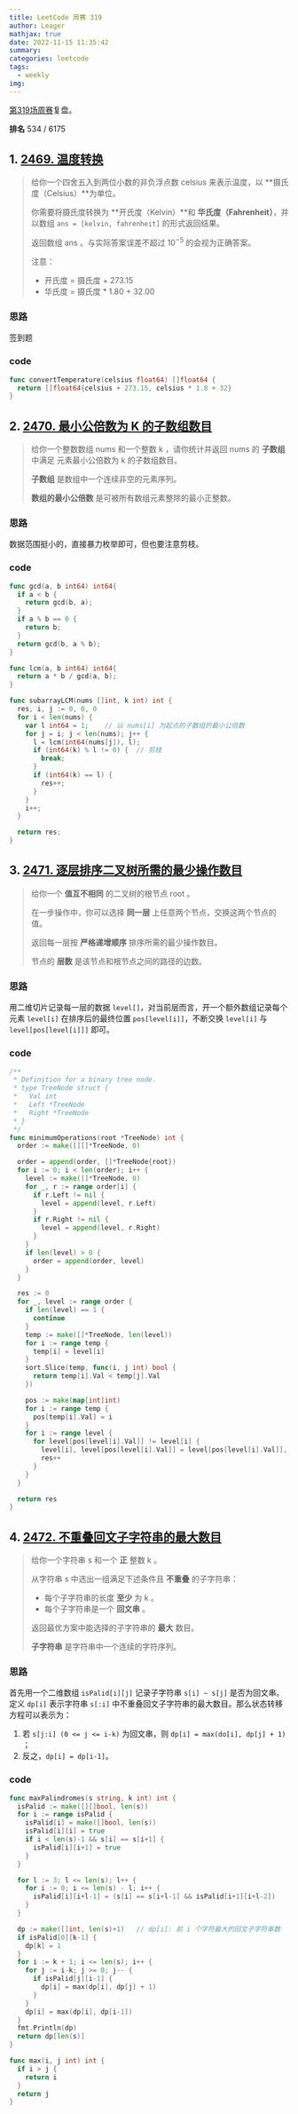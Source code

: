 ```yaml
---
title: LeetCode 周赛 319
author: Leager
mathjax: true
date: 2022-11-15 11:35:42
summary:
categories: leetcode
tags:
  - weekly
img:
---
```


[第319场周赛](https://leetcode.cn/contest/weekly-contest-319/)复盘。

**排名** 534 / 6175

<!--more-->

## 1. [2469. 温度转换](https://leetcode.cn/problems/convert-the-temperature/)

> 给你一个四舍五入到两位小数的非负浮点数 celsius 来表示温度，以 **摄氏度（Celsius）**为单位。
>
> 你需要将摄氏度转换为 **开氏度（Kelvin）**和 **华氏度（Fahrenheit）**，并以数组 `ans = [kelvin, fahrenheit]` 的形式返回结果。
>
> 返回数组 ans 。与实际答案误差不超过 $10^{-5}$ 的会视为正确答案。
>
> 注意：
>
> - 开氏度 = 摄氏度 + 273.15
> - 华氏度 = 摄氏度 * 1.80 + 32.00

### 思路

签到题

### code

```go 温度转换
func convertTemperature(celsius float64) []float64 {
  return []float64{celsius + 273.15, celsius * 1.8 + 32}
}
```

## 2. [2470. 最小公倍数为 K 的子数组数目](https://leetcode.cn/problems/number-of-subarrays-with-lcm-equal-to-k/)

> 给你一个整数数组 nums 和一个整数 k ，请你统计并返回 nums 的 **子数组** 中满足 元素最小公倍数为 k 的子数组数目。
>
> **子数组** 是数组中一个连续非空的元素序列。
>
> **数组的最小公倍数** 是可被所有数组元素整除的最小正整数。

### 思路

数据范围挺小的，直接暴力枚举即可，但也要注意剪枝。

### code

```go 最小公倍数为 K 的子数组数目
func gcd(a, b int64) int64{
  if a < b {
    return gcd(b, a);
  }
  if a % b == 0 {
    return b;
  }
  return gcd(b, a % b);
}

func lcm(a, b int64) int64{
  return a * b / gcd(a, b);
}

func subarrayLCM(nums []int, k int) int {
  res, i, j := 0, 0, 0
  for i < len(nums) {
    var l int64 = 1;	// 以 nums[i] 为起点的子数组的最小公倍数
    for j = i; j < len(nums); j++ {
      l = lcm(int64(nums[j]), l);
      if (int64(k) % l != 0) {	// 剪枝
        break;
      }
      if (int64(k) == l) {
        res++;
      }
    }
    i++;
  }

  return res;
}
```

## 3. [2471. 逐层排序二叉树所需的最少操作数目](https://leetcode.cn/problems/minimum-number-of-operations-to-sort-a-binary-tree-by-level/)

> 给你一个 **值互不相同** 的二叉树的根节点 root 。
>
> 在一步操作中，你可以选择 **同一层** 上任意两个节点，交换这两个节点的值。
>
> 返回每一层按 **严格递增顺序** 排序所需的最少操作数目。
>
> 节点的 **层数** 是该节点和根节点之间的路径的边数。
>

### 思路

用二维切片记录每一层的数据 `level[]`，对当前层而言，开一个额外数组记录每个元素 `level[i]` 在排序后的最终位置 `pos[level[i]]`，不断交换 `level[i]` 与 `level[pos[level[i]]]` 即可。

### code

```go 逐层排序二叉树所需的最少操作数目
/**
 * Definition for a binary tree node.
 * type TreeNode struct {
 *   Val int
 *   Left *TreeNode
 *   Right *TreeNode
 * }
 */
func minimumOperations(root *TreeNode) int {
  order := make([][]*TreeNode, 0)

  order = append(order, []*TreeNode{root})
  for i := 0; i < len(order); i++ {
    level := make([]*TreeNode, 0)
    for _, r := range order[i] {
      if r.Left != nil {
        level = append(level, r.Left)
      }
      if r.Right != nil {
        level = append(level, r.Right)
      }
    }
    if len(level) > 0 {
      order = append(order, level)
    }
  }

  res := 0
  for _, level := range order {
    if len(level) == 1 {
      continue
    }
    temp := make([]*TreeNode, len(level))
    for i := range temp {
      temp[i] = level[i]
    }
    sort.Slice(temp, func(i, j int) bool {
      return temp[i].Val < temp[j].Val
    })

    pos := make(map[int]int)
    for i := range temp {
      pos[temp[i].Val] = i
    }
    for i := range level {
      for level[pos[level[i].Val]] != level[i] {
        level[i], level[pos[level[i].Val]] = level[pos[level[i].Val]], level[i]
        res++
      }
    }
  }

  return res
}
```

## 4. [2472. 不重叠回文子字符串的最大数目](https://leetcode.cn/problems/maximum-number-of-non-overlapping-palindrome-substrings/)

> 给你一个字符串 s 和一个 **正** 整数 k 。
>
> 从字符串 s 中选出一组满足下述条件且 **不重叠** 的子字符串：
>
> - 每个子字符串的长度 **至少** 为 k 。
> - 每个子字符串是一个 **回文串** 。
>
> 返回最优方案中能选择的子字符串的 **最大** 数目。
>
> **子字符串** 是字符串中一个连续的字符序列。

### 思路

首先用一个二维数组 `isPalid[i][j]` 记录子字符串 `s[i] ~ s[j]` 是否为回文串。定义 `dp[i]` 表示字符串 `s[:i]` 中不重叠回文子字符串的最大数目。那么状态转移方程可以表示为：

1. 若 `s[j:i] (0 <= j <= i-k)` 为回文串，则 `dp[i] = max(do[i], dp[j] + 1) `；
2. 反之，`dp[i] = dp[i-1]`。

### code

```go 不重叠回文子字符串的最大数目
func maxPalindromes(s string, k int) int {
  isPalid := make([][]bool, len(s))
  for i := range isPalid {
    isPalid[i] = make([]bool, len(s))
    isPalid[i][i] = true
    if i < len(s)-1 && s[i] == s[i+1] {
      isPalid[i][i+1] = true
    }
  }

  for l := 3; l <= len(s); l++ {
    for i := 0; i <= len(s) - l; i++ {
      isPalid[i][i+l-1] = (s[i] == s[i+l-1] && isPalid[i+1][i+l-2])
    }
  }

  dp := make([]int, len(s)+1)   // dp[i]: 前 i 个字符最大的回文子字符串数
  if isPalid[0][k-1] {
    dp[k] = 1
  }
  for i := k + 1; i <= len(s); i++ {
    for j := i-k; j >= 0; j-- {
      if isPalid[j][i-1] {
        dp[i] = max(dp[i], dp[j] + 1)
      }
    }
    dp[i] = max(dp[i], dp[i-1])
  }
  fmt.Println(dp)
  return dp[len(s)]
}

func max(i, j int) int {
  if i > j {
    return i
  }
  return j
}
```

